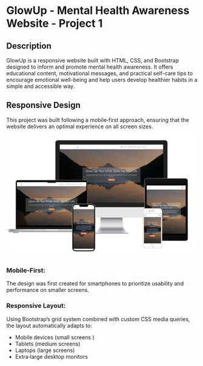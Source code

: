 # GlowUp - Mental Health Awareness Website - Project 1

## Description
GlowUp is a responsive website built with HTML, CSS, and Bootstrap designed to inform and promote mental health awareness. It offers educational content, motivational messages, and practical self-care tips to encourage emotional well-being and help users develop healthier habits in a simple and accessible way.


## Responsive Design 
This project was built following a mobile‑first approach, ensuring that the website delivers an optimal experience on all screen sizes.
![responsive](assets/images/responsive.png)

### Mobile‑First: 
The design was first created for smartphones to prioritize usability and performance on smaller screens.
### Responsive Layout:
Using Bootstrap’s grid system combined with custom CSS media queries, the layout automatically adapts to:
- Mobile devices (small screens )
- Tablets (medium screens)
- Laptops (large screens)
- Extra‑large desktop monitors






